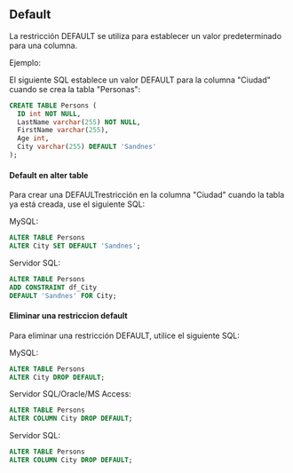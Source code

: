 ## Default 

La restricción DEFAULT se utiliza para establecer un valor predeterminado para una columna.

Ejemplo:

El siguiente SQL establece un valor DEFAULT para la columna "Ciudad" cuando se crea la tabla "Personas":

```sql
CREATE TABLE Persons (
  ID int NOT NULL,
  LastName varchar(255) NOT NULL,
  FirstName varchar(255),
  Age int,
  City varchar(255) DEFAULT 'Sandnes'
);
```

#### Default en alter table

Para crear una DEFAULTrestricción en la columna "Ciudad" cuando la tabla ya está creada, use el siguiente SQL:

MySQL:

```sql
ALTER TABLE Persons
ALTER City SET DEFAULT 'Sandnes';
```

Servidor SQL:

```sql
ALTER TABLE Persons
ADD CONSTRAINT df_City
DEFAULT 'Sandnes' FOR City;
```

#### Eliminar una restriccion default

Para eliminar una restricción DEFAULT, utilice el siguiente SQL:

MySQL:

```sql
ALTER TABLE Persons
ALTER City DROP DEFAULT;
```

Servidor SQL/Oracle/MS Access:

```sql
ALTER TABLE Persons
ALTER COLUMN City DROP DEFAULT;
```

Servidor SQL:

```sql
ALTER TABLE Persons
ALTER COLUMN City DROP DEFAULT;
```